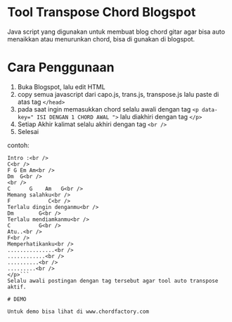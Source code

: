 # Tool Transpose Chord Blogspot
Java script yang digunakan untuk membuat blog chord gitar agar bisa auto menaikkan atau menurunkan chord, bisa di gunakan di blogspot.

# Cara Penggunaan
1. Buka Blogspot, lalu edit HTML
2. copy semua javascript dari capo.js, trans.js, transpose.js lalu paste di atas tag ```</head>```
3. pada saat ingin memasukkan chord selalu awali dengan tag ```<p data-key=" ISI DENGAN 1 CHORD AWAL ">``` lalu diakhiri dengan tag ```</p>```
4. Setiap Akhir kalimat selalu akhiri dengan tag ```<br />```
5. Selesai

contoh:

```<p data-key="C">
Intro :<br />
C<br />
F G Em Am<br />
Dm  G<br />
<br />
C      G    Am   G<br />
Memang salahku<br />
F            C<br />
Terlalu dingin denganmu<br />
Dm        G<br />
Terlalu mendiamkanmu<br />
C         G<br />
Atu..<br />
F<br />
Memperhatikanku<br />
...............<br />
............<br />
..........<br />
.........<br />
</p>```
Selalu awali postingan dengan tag tersebut agar tool auto transpose aktif.

# DEMO

Untuk demo bisa lihat di www.chordfactory.com

